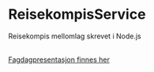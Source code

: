 ReisekompisService
==================

Reisekompis mellomlag skrevet i Node.js<br><br>

[Fagdagpresentasjon finnes her](https://docs.google.com/presentation/d/1IBE90UlJJIUBB_Gbc5-Py_6htXVgtLRdZR99ge6LRy8/edit?usp=sharing)
